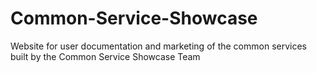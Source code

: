 # Common-Service-Showcase
Website for user documentation and marketing of the common services built by the Common Service Showcase Team
